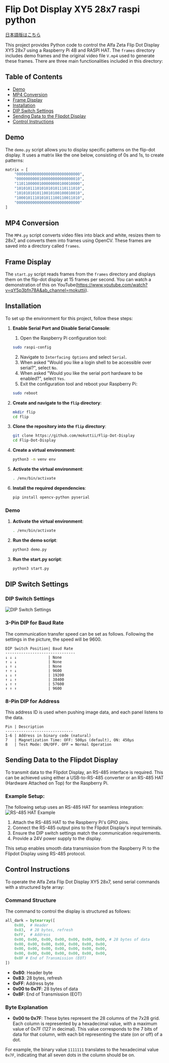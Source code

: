 # Flip Dot Display XY5 28x7 raspi python

[日本語版はこちら](https://qiita.com/mokuro916/items/a1196fa752f3434eaa5e)

This project provides Python code to control the Alfa Zeta Flip Dot Display XY5 28x7 using a Raspberry Pi 4B and RASPI HAT. The `frames` directory includes demo frames and the original video file `V.mp4` used to generate these frames. There are three main functionalities included in this directory:

## Table of Contents

- [Demo](#demo)
- [MP4 Conversion](#mp4-conversion)
- [Frame Display](#frame-display)
- [Installation](#installation)
- [DIP Switch Settings](#DIP-Switch-Settings)
- [Sending Data to the Flipdot Display](#sending-data-to-the-flipdot-display)
- [Control Instructions](#control-instructions)

## Demo

The `demo.py` script allows you to display specific patterns on the flip-dot display. It uses a matrix like the one below, consisting of 0s and 1s, to create patterns:

```python
matrix = [
    "0000000000000000000000000000",
    "0000000000100000000000000010",
    "1101100000100000000100010000",
    "1010101110101010101110111010",
    "1010101010110010100100010010",
    "1000101110101011100110011010",
    "0000000000000000000000000000"
]
```

## MP4 Conversion

The `MP4.py` script converts video files into black and white, resizes them to 28x7, and converts them into frames using OpenCV. These frames are saved into a directory called `frames`.

## Frame Display

The `start.py` script reads frames from the `frames` directory and displays them on the flip-dot display at 15 frames per second. You can watch a demonstration of this on YouTube(https://www.youtube.com/watch?v=qY5p3bfn78A&ab_channel=mokuttii).


## Installation

To set up the environment for this project, follow these steps:

1. **Enable Serial Port and Disable Serial Console**:
    1. Open the Raspberry Pi configuration tool:
    ```bash
    sudo raspi-config
    ```
    2. Navigate to `Interfacing Options` and select `Serial`.
    3. When asked "Would you like a login shell to be accessible over serial?", select `No`.
    4. When asked "Would you like the serial port hardware to be enabled?", select `Yes`.
    5. Exit the configuration tool and reboot your Raspberry Pi:
    ```bash
    sudo reboot
    ```

2. **Create and navigate to the `flip` directory**:
    ```bash
    mkdir flip
    cd flip
    ```

3. **Clone the repository into the `flip` directory**:
    ```bash
    git clone https://github.com/mokuttii/Flip-Dot-Display
    cd Flip-Dot-Display
    ```

4. **Create a virtual environment**:
    ```bash
    python3 -m venv env
    ```

5. **Activate the virtual environment**:
    ```bash
    . /env/bin/activate
    ```

6. **Install the required dependencies**:
    ```bash
    pip install opencv-python pyserial
    ```

### Demo

1. **Activate the virtual environment**:
    ```bash
    . /env/bin/activate
    ```

2. **Run the demo script**:
    ```bash
    python3 demo.py
    ```

3. **Run the start.py script**:
    ```bash
    python3 start.py
    ```

## DIP Switch Settings

### DIP Switch Settings

![DIP Switch Settings](./image/IMG_1.jpg)

### 3-Pin DIP for Baud Rate

The communication transfer speed can be set as follows. Following the settings in the picture, the speed will be 9600.

```plaintext
DIP Switch Position| Baud Rate
-------------------------------
↓ ↓ ↓              | None
↑ ↓ ↓              | None
↓ ↑ ↓              | None
↑ ↑ ↓              | 9600
↓ ↓ ↑              | 19200
↑ ↓ ↑              | 38400
↓ ↑ ↑              | 57600
↑ ↑ ↑              | 9600
```

### 8-Pin DIP for Address

This address ID is used when pushing image data, and each panel listens to the data.

```plaintext
Pin | Description
------------------------------
1-6 | Address in binary code (natural)
7   | Magnetization Time: OFF: 500μs (default), ON: 450μs
8   | Test Mode: ON/OFF. OFF = Normal Operation
```

## Sending Data to the Flipdot Display

To transmit data to the Flipdot Display, an RS-485 interface is required. This can be achieved using either a USB-to-RS-485 converter or an RS-485 HAT (Hardware Attached on Top) for the Raspberry Pi.

### Example Setup:
The following setup uses an RS-485 HAT for seamless integration:
![RS-485 HAT Example](image/IMG_2.png)

1. Attach the RS-485 HAT to the Raspberry Pi's GPIO pins.
2. Connect the RS-485 output pins to the Flipdot Display's input terminals.
3. Ensure the DIP switch settings match the communication requirements.
4. Provide a 24V power supply to the display.

This setup enables smooth data transmission from the Raspberry Pi to the Flipdot Display using RS-485 protocol.

## Control Instructions
To operate the Alfa Zeta Flip Dot Display XY5 28x7, send serial commands with a structured byte array:

### Command Structure

The command to control the display is structured as follows:

```python
all_dark = bytearray([
    0x80,  # Header
    0x83,  # 28 bytes, refresh
    0xFF,  # Address
    0x00, 0x00, 0x00, 0x00, 0x00, 0x00, 0x00, # 28 bytes of data
    0x00, 0x00, 0x00, 0x00, 0x00, 0x00, 0x00,
    0x00, 0x00, 0x00, 0x00, 0x00, 0x00, 0x00,
    0x00, 0x00, 0x00, 0x00, 0x00, 0x00, 0x00, 
    0x8F # End of Transmission (EOT)
])
```

- **0x80**: Header byte
- **0x83**: 28 bytes, refresh
- **0xFF**: Address byte
- **0x00 to 0x7F**: 28 bytes of data
- **0x8F**: End of Transmission (EOT)

### Byte Explanation

- **0x00 to 0x7F**: These bytes represent the 28 columns of the 7x28 grid. Each column is represented by a hexadecimal value, with a maximum value of 0x7F (127 in decimal). This value corresponds to the 7 bits of data for that column, with each bit representing the state (on or off) of a dot.

For example, the binary value `1111111` translates to the hexadecimal value `0x7F`, indicating that all seven dots in the column should be on.

